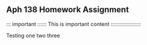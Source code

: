 ## Aph 138 Homework Assignment

<!-- <span style="color:blue">some *blue* text</span>. -->

::: important ::::::
This is important content
::::::::::::::::::::

Testing one two three